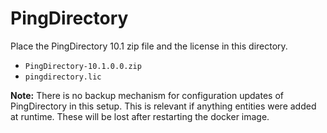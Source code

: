 # PingDirectory

Place the PingDirectory 10.1 zip file and the license in this directory.

- `PingDirectory-10.1.0.0.zip`
- `pingdirectory.lic`

**Note:** There is no backup mechanism for configuration updates of PingDirectory in this setup. This is relevant if anything entities were added at runtime. These will be lost after restarting the docker image. 
